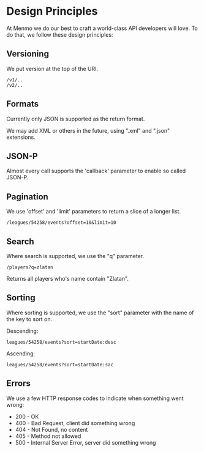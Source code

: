 # Design Principles
At Menmo we do our best to craft a world-class API developers will love. To do that, we follow these design principles:

## Versioning
We put version at the top of the URI. 

	/v1/.. 
	/v2/..

## Formats
Currently only JSON is supported as the return format. 

We may add XML or others in the future, using ".xml" and ".json" extensions. 

## JSON-P
Almost every call supports the 'callback' parameter to enable so called JSON-P. 


## Pagination
We use 'offset' and 'limit' parameters to return a slice of a longer list. 

	/leagues/54258/events?offset=10&limit=10

## Search
Where search is supported, we use the "q" parameter. 

	/players?q=zlatan

Returns all players who's name contain "Zlatan".

## Sorting
Where sorting is supported, we use the "sort" parameter with the name of the key to sort on.

Descending: 

	leagues/54258/events?sort=startDate:desc

Ascending:

	leagues/54258/events?sort=startDate:sac

## Errors
We use a few HTTP response codes to indicate when something went wrong: 

- 200 - OK
- 400 - Bad Request, client did something wrong
- 404 - Not Found, no content
- 405 - Method not allowed
- 500 - Internal Server Error, server did something wrong








 




